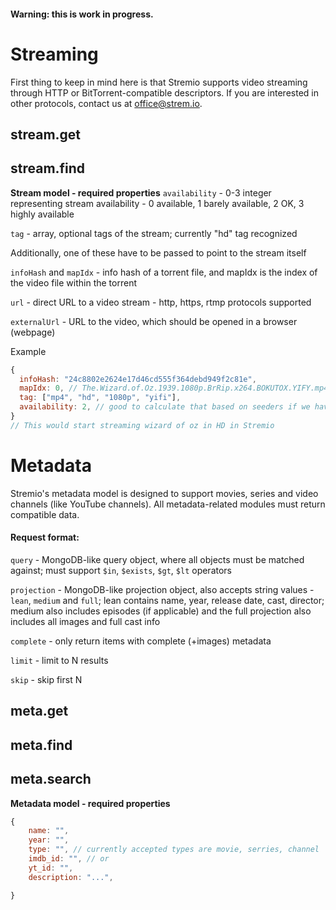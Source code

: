 #### Warning: this is work in progress.

# Streaming
First thing to keep in mind here is that Stremio supports video streaming through HTTP or BitTorrent-compatible descriptors. If you are interested in other protocols, contact us at [office@strem.io](mailto:office@strem.io).

## stream.get

## stream.find

**Stream model - required properties**
``availability`` - 0-3 integer representing stream availability - 0 available, 1 barely available, 2 OK, 3 highly available

``tag`` - array, optional tags of the stream; currently "hd" tag recognized

Additionally, one of these have to be passed to point to the stream itself

``infoHash`` and ``mapIdx`` - info hash of a torrent file, and mapIdx is the index of the video file within the torrent

``url`` - direct URL to a video stream - http, https, rtmp protocols supported

``externalUrl`` - URL to the video, which should be opened in a browser (webpage) 

Example
```javascript
{ 
  infoHash: "24c8802e2624e17d46cd555f364debd949f2c81e",
  mapIdx: 0, // The.Wizard.of.Oz.1939.1080p.BrRip.x264.BOKUTOX.YIFY.mp4 
  tag: ["mp4", "hd", "1080p", "yifi"],
  availability: 2, // good to calculate that based on seeders if we have them - 0 seeders - 0 avail, 0-20 - 1, 20-50 - 2, 50 - ... - 3 
}
// This would start streaming wizard of oz in HD in Stremio
```

# Metadata
Stremio's metadata model is designed to support movies, series and video channels (like YouTube channels). All metadata-related modules must return compatible data.

#### Request format: 
``query`` - MongoDB-like query object, where all objects must be matched against; must support ``$in``, ``$exists``, ``$gt``, ``$lt`` operators

``projection`` - MongoDB-like projection object, also accepts string values - ``lean``, ``medium`` and ``full``; lean contains name, year, release date, cast, director; medium also includes episodes (if applicable) and the full projection also includes all images and full cast info

``complete`` - only return items with complete (+images) metadata

``limit`` - limit to N results

``skip`` - skip first N

## meta.get

## meta.find

## meta.search


**Metadata model - required properties**
```javascript
{
	name: "",
	year: "",
	type: "", // currently accepted types are movie, serries, channel
	imdb_id: "", // or
	yt_id: "",
	description: "...",

}
```
